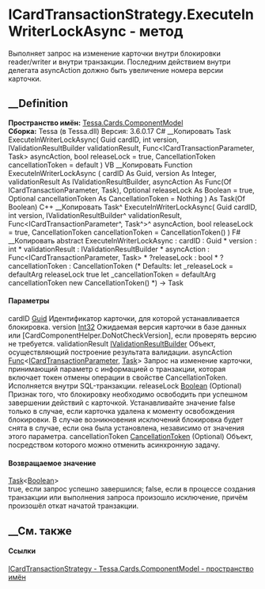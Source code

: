 # ICardTransactionStrategy.ExecuteInWriterLockAsync - метод
Выполняет запрос на изменение карточки внутри блокировки reader/writer и
внутри транзакции. Последним действием внутри делегата asyncAction должно быть
увеличение номера версии карточки.
## __Definition
 **Пространство имён:**
[Tessa.Cards.ComponentModel](N_Tessa_Cards_ComponentModel.htm)  
 **Сборка:** Tessa (в Tessa.dll) Версия: 3.6.0.17
C# __Копировать
     Task<bool> ExecuteInWriterLockAsync(
    	Guid cardID,
    	int version,
    	IValidationResultBuilder validationResult,
    	Func<ICardTransactionParameter, Task> asyncAction,
    	bool releaseLock = true,
    	CancellationToken cancellationToken = default
    )
VB __Копировать
     Function ExecuteInWriterLockAsync ( 
    	cardID As Guid,
    	version As Integer,
    	validationResult As IValidationResultBuilder,
    	asyncAction As Func(Of ICardTransactionParameter, Task),
    	Optional releaseLock As Boolean = true,
    	Optional cancellationToken As CancellationToken = Nothing
    ) As Task(Of Boolean)
C++ __Копировать
    Task<bool>^ ExecuteInWriterLockAsync(
    	Guid cardID, 
    	int version, 
    	IValidationResultBuilder^ validationResult, 
    	Func<ICardTransactionParameter^, Task^>^ asyncAction, 
    	bool releaseLock = true, 
    	CancellationToken cancellationToken = CancellationToken()
    )
F# __Копировать
     abstract ExecuteInWriterLockAsync : 
            cardID : Guid * 
            version : int * 
            validationResult : IValidationResultBuilder * 
            asyncAction : Func<ICardTransactionParameter, Task> * 
            ?releaseLock : bool * 
            ?cancellationToken : CancellationToken 
    (* Defaults:
            let _releaseLock = defaultArg releaseLock true
            let _cancellationToken = defaultArg cancellationToken new CancellationToken()
    *)
    -> Task<bool> 
#### Параметры
cardID [Guid](https://learn.microsoft.com/dotnet/api/system.guid)
    Идентификатор карточки, для которой устанавливается блокировка.
version [Int32](https://learn.microsoft.com/dotnet/api/system.int32)
     Ожидаемая версия карточки в базе данных или [CardComponentHelper.DoNotCheckVersion], если проверять версию не требуется. 
validationResult
[IValidationResultBuilder](T_Tessa_Platform_Validation_IValidationResultBuilder.htm)
    Объект, осуществляющий построение результата валидации.
asyncAction
[Func](https://learn.microsoft.com/dotnet/api/system.func-2)<[ICardTransactionParameter](T_Tessa_Cards_ComponentModel_ICardTransactionParameter.htm),
[Task](https://learn.microsoft.com/dotnet/api/system.threading.tasks.task)>
     Запрос на изменение карточки, принимающий параметр с информацией о транзакции, которая включает токен отмены операции в свойстве CancellationToken. Исполняется внутри SQL-транзакции. 
releaseLock [Boolean](https://learn.microsoft.com/dotnet/api/system.boolean)
(Optional)
     Признак того, что блокировку необходимо освободить при успешном завершении действий с карточкой. Устанавливайте значение false только в случае, если карточка удалена к моменту освобождения блокировки. В случае возникновения исключений блокировка будет снята в случае, если она была установлена, независимо от значения этого параметра. 
cancellationToken
[CancellationToken](https://learn.microsoft.com/dotnet/api/system.threading.cancellationtoken)
(Optional)
    Объект, посредством которого можно отменить асинхронную задачу.
#### Возвращаемое значение
[Task](https://learn.microsoft.com/dotnet/api/system.threading.tasks.task-1)<[Boolean](https://learn.microsoft.com/dotnet/api/system.boolean)>  
true, если запрос успешно завершился; false, если в процессе создания
транзакции или выполнения запроса произошло исключение, причём произошёл откат
начатой транзакции.
## __См. также
#### Ссылки
[ICardTransactionStrategy -
](T_Tessa_Cards_ComponentModel_ICardTransactionStrategy.htm)
[Tessa.Cards.ComponentModel - пространство
имён](N_Tessa_Cards_ComponentModel.htm)
